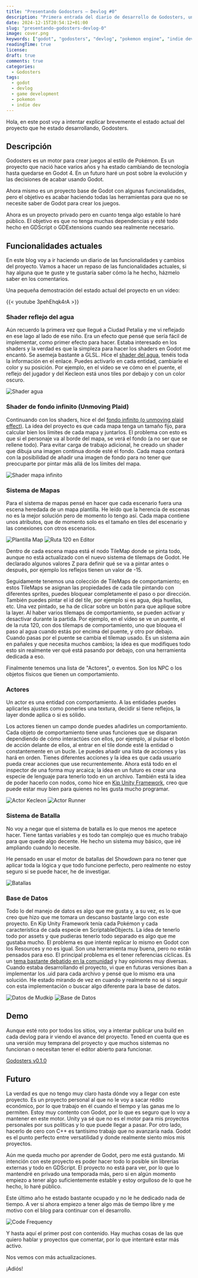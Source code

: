 ```yaml
---
title: "Presentando Godosters – Devlog #0"
description: "Primera entrada del diario de desarrollo de Godosters, un motor para crear juegos al estilo Pokémon en Godot. En este post repaso el estado actual del proyecto, sus funcionalidades y hacia dónde quiero llevarlo."
date: 2024-12-15T20:54:12+01:00
slug: "presentando-godosters-devlog-0"
image: cover.png
keywords: ["godot", "godosters", "devlog", "pokemon engine", "indie dev"]
readingTime: true
license: 
draft: true
comments: true
categories:
  - Godosters
tags:
  - godot
  - devlog
  - game development
  - pokemon
  - indie dev
---
```


Hola, en este post voy a intentar explicar brevemente el estado actual del proyecto que he estado desarrollando, Godosters.

## Descripción

Godosters es un motor para crear juegos al estilo de Pokémon. Es un proyecto que nació hace varios años y ha estado cambiando de tecnología hasta quedarse en Godot 4. En un futuro haré un post sobre la evolución y las decisiones de acabar usando Godot.

Ahora mismo es un proyecto base de Godot con algunas funcionalidades, pero el objetivo es acabar haciendo todas las herramientas para que no se necesite saber de Godot para crear los juegos.

Ahora es un proyecto privado pero en cuanto tenga algo estable lo haré público. El objetivo es que no tenga muchas dependencias y esté todo hecho en GDScript o GDExtensions cuando sea realmente necesario.

## Funcionalidades actuales

En este blog voy a ir haciendo un diario de las funcionalidades y cambios del proyecto. Vamos a hacer un repaso de las funcionalidades actuales, si hay alguna que te guste y te gustaría saber cómo la he hecho, házmelo saber en los comentarios.

Una pequeña demostración del estado actual del proyecto en un vídeo:

{{< youtube 3pehEhqk4rA >}}

### Shader reflejo del agua

Aún recuerdo la primera vez que llegué a Ciudad Petalia y me vi reflejado en ese lago al lado de ese niño. Era un efecto que pensé que sería fácil de implementar, como primer efecto para hacer. Estaba interesado en los shaders y la verdad es que la simpleza para hacer los shaders en Godot me encantó. Se asemeja bastante a GLSL. Hice el [shader del agua](https://godotshaders.com/shader/sprite-water-reflection-pixel-art/), tenéis toda la información en el enlace. Puedes activarlo en cada entidad, cambiarle el color y su posición. Por ejemplo, en el vídeo se ve cómo en el puente, el reflejo del jugador y del Kecleon está unos tiles por debajo y con un color oscuro.

![Shader agua](water-shader.gif)

### Shader de fondo infinito (Unmoving Plaid)

Continuando con los shaders, hice el del [fondo infinito (o unmoving plaid effect)](https://godotshaders.com/shader/infinite-sprite/). La idea del proyecto es que cada mapa tenga un tamaño fijo, para calcular bien los límites de cada mapa y juntarlos. El problema con esto es que si el personaje va al borde del mapa, se verá el fondo (a no ser que se rellene todo). Para evitar carga de trabajo adicional, he creado un shader que dibuja una imagen continua donde esté el fondo. Cada mapa contará con la posibilidad de añadir una imagen de fondo para no tener que preocuparte por pintar más allá de los límites del mapa.

![Shader mapa infinito](infinite-map.gif)

### Sistema de Mapas

Para el sistema de mapas pensé en hacer que cada escenario fuera una escena heredada de un mapa plantilla. He leído que la herencia de escenas no es la mejor solución pero de momento lo tengo así. Cada mapa contiene unos atributos, que de momento solo es el tamaño en tiles del escenario y las conexiones con otros escenarios. 

![Plantilla Map](MapTemplate.png) ![Ruta 120 en Editor](Route120Editor.png) 

Dentro de cada escena mapa está el nodo TileMap donde se pinta todo, aunque no está actualizado con el nuevo sistema de tilemaps de Godot. He declarado algunos valores Z para definir qué se va a pintar antes o después, por ejemplo los reflejos tienen un valor de -15. 

Seguidamente tenemos una colección de TileMaps de comportamiento; en estos TileMaps se asignan las propiedades de cada tile pintando con diferentes sprites, puedes bloquear completamente el paso o por dirección. También puedes pintar el id del tile, por ejemplo si es agua, deja huellas, etc. Una vez pintado, se ha de clicar sobre un botón para que aplique sobre la layer. Al haber varios tilemaps de comportamiento, se pueden activar y desactivar durante la partida. Por ejemplo, en el vídeo se ve un puente, el de la ruta 120, con dos tilemaps de comportamiento, uno que bloquea el paso al agua cuando estás por encima del puente, y otro por debajo. Cuando pasas por el puente se cambia el tilemap usado. Es un sistema aún en pañales y que necesita muchos cambios; la idea es que modifiques todo esto sin realmente ver qué está pasando por debajo, con una herramienta dedicada a eso.

Finalmente tenemos una lista de "Actores", o eventos. Son los NPC o los objetos físicos que tienen un comportamiento.

### Actores

Un actor es una entidad con comportamiento. A las entidades puedes aplicarles ajustes como ponerles una textura, decidir si tiene reflejos, la layer donde aplica o si es sólido.

Los actores tienen un campo donde puedes añadirles un comportamiento. Cada objeto de comportamiento tiene unas funciones que se disparan dependiendo de cómo interactúes con ellos, por ejemplo, al pulsar el botón de acción delante de ellos, al entrar en el tile donde esté la entidad o constantemente en un bucle. Le puedes añadir una lista de acciones y las hará en orden. Tienes diferentes acciones y la idea es que cada usuario pueda crear acciones que use recurrentemente. Ahora está todo en el inspector de una forma muy arcaica; la idea en un futuro es crear una especie de lenguaje para tenerlo todo en un archivo. También está la idea de poder hacerlo con nodos, como hice en [Kip Unity Framework](https://youtu.be/_zOz2Mj4AMI?si=Zeix66XkwtTjLc9d), creo que puede estar muy bien para quienes no les gusta mucho programar.

![Actor Kecleon](ActorKecleon.png) ![Actor Runner](ActorRunner.png)

### Sistema de Batalla

No voy a negar que el sistema de batalla es lo que menos me apetece hacer. Tiene tantas variables y es todo tan complejo que es mucho trabajo para que quede algo decente. He hecho un sistema muy básico, que iré ampliando cuando lo necesite.

He pensado en usar el motor de batallas del Showdown para no tener que aplicar toda la lógica y que todo funcione perfecto, pero realmente no estoy seguro si se puede hacer, he de investigar.

![Batallas](BattleSystem.png)

### Base de Datos

Todo lo del manejo de datos es algo que me gusta y, a su vez, es lo que creo que hizo que me tomara un descanso bastante largo con este proyecto. En Kip Unity Framework tenía cada Pokémon y cada característica de cada especie en ScriptableObjects. La idea de tenerlo todo por assets y que pudieras tenerlo todo separado es algo que me gustaba mucho. El problema es que intenté replicar lo mismo en Godot con los Resources y no es igual. Son una herramienta muy buena, pero no están pensados para eso. El principal problema es el tener referencias cíclicas. Es un [tema bastante debatido en la comunidad](https://github.com/godotengine/godot-proposals/issues/7363) y hay opiniones muy diversas. Cuando estaba desarrollando el proyecto, vi que en futuras versiones iban a implementar los .uid para cada archivo y pensé que lo mismo era una solución. He estado mirando de vez en cuando y realmente no sé si seguir con esta implementación o buscar algo diferente para la base de datos.

![Datos de Mudkip](MudkipProperties.png) ![Base de Datos](MonsterDatabase.png)

## Demo

Aunque esté roto por todos los sitios, voy a intentar publicar una build en cada devlog para ir viendo el avance del proyecto. Tened en cuenta que es una versión muy temprana del proyecto y que muchos sistemas no funcionan o necesitan tener el editor abierto para funcionar.

[Godosters v0.1.0](https://github.com/christt105/blog/releases/tag/Godosters_v0.1.0)

## Futuro

La verdad es que no tengo muy claro hasta dónde voy a llegar con este proyecto. Es un proyecto personal al que no le voy a sacar rédito económico, por lo que trabajo en él cuando el tiempo y las ganas me lo permiten. Estoy muy contento con Godot, por lo que es seguro que lo voy a mantener en este motor. Unity ya sé que no es el motor para mis proyectos personales por sus políticas y lo que puede llegar a pasar. Por otro lado, hacerlo de cero con C++ es tantísimo trabajo que no avanzaría nada. Godot es el punto perfecto entre versatilidad y donde realmente siento míos mis proyectos.

Aún me queda mucho por aprender de Godot, pero me está gustando. Mi intención con este proyecto es poder hacer todo lo posible sin librerías externas y todo en GDScript. El proyecto no está para ver, por lo que lo mantendré en privado una temporada más, pero si en algún momento empiezo a tener algo suficientemente estable y estoy orgulloso de lo que he hecho, lo haré público.

Este último año he estado bastante ocupado y no le he dedicado nada de tiempo. A ver si ahora empiezo a tener algo más de tiempo libre y me motivo con el blog para continuar con el desarrollo.

![Code Frequency](CodeFrequency.png)

Y hasta aquí el primer post con contenido. Hay muchas cosas de las que quiero hablar y proyectos que comentar, por lo que intentaré estar más activo.

Nos vemos con más actualizaciones. 

¡Adiós!